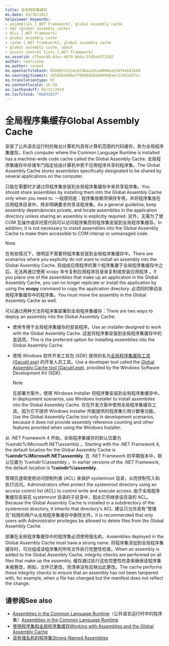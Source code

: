 ```yaml
---
title: 全局程序集缓存
ms.date: 03/30/2017
helpviewer_keywords:
- assemblies [.NET Framework], global assembly cache
- GAC (global assembly cache)
- ACLs [.NET Framework]
- global assembly cache
- cache [.NET Framework], global assembly cache
- global assembly cache, about
- access control lists [.NET Framework]
ms.assetid: cf5eacd0-d3ec-4879-b6da-5fd5e4372202
author: rpetrusha
ms.author: ronpet
ms.openlocfilehash: 858d651523ac6196aa2dcad008ea53674eb01b04
ms.sourcegitcommit: 34593b4d0be779699d38a9949d6aec11561657ec
ms.translationtype: HT
ms.contentlocale: zh-CN
ms.lasthandoff: 06/11/2019
ms.locfileid: "66832837"
---
```

# <a name="global-assembly-cache"></a><span data-ttu-id="b29a9-102">全局程序集缓存</span><span class="sxs-lookup"><span data-stu-id="b29a9-102">Global Assembly Cache</span></span>
<span data-ttu-id="b29a9-103">安装了公共语言运行时的每台计算机均具有计算机范围的代码缓存，称为全局程序集缓存。</span><span class="sxs-lookup"><span data-stu-id="b29a9-103">Each computer where the Common Language Runtime is installed has a machine-wide code cache called the Global Assembly Cache.</span></span> <span data-ttu-id="b29a9-104">全局程序集缓存中存储专门指定给由计算机中若干应用程序共享的程序集。</span><span class="sxs-lookup"><span data-stu-id="b29a9-104">The Global Assembly Cache stores assemblies specifically designated to be shared by several applications on the computer.</span></span>  
  
 <span data-ttu-id="b29a9-105">只能在需要时才通过将程序集安装到全局程序集缓存中来共享程序集。</span><span class="sxs-lookup"><span data-stu-id="b29a9-105">You should share assemblies by installing them into the Global Assembly Cache only when you need to.</span></span> <span data-ttu-id="b29a9-106">一般原则是：程序集依赖项保持专用，并将程序集放在应用程序目录中，除非明确要求共享该程序集。</span><span class="sxs-lookup"><span data-stu-id="b29a9-106">As a general guideline, keep assembly dependencies private, and locate assemblies in the application directory unless sharing an assembly is explicitly required.</span></span> <span data-ttu-id="b29a9-107">另外，无需为了使 COM 互操作或非托管代码可以访问程序集而将程序集安装到全局程序集缓存。</span><span class="sxs-lookup"><span data-stu-id="b29a9-107">In addition, it is not necessary to install assemblies into the Global Assembly Cache to make them accessible to COM interop or unmanaged code.</span></span>  
  
> [!NOTE]
>  <span data-ttu-id="b29a9-108">在有些情况下，很明显不需要将程序集安装到全局程序集缓存中。</span><span class="sxs-lookup"><span data-stu-id="b29a9-108">There are scenarios where you explicitly do not want to install an assembly into the Global Assembly Cache.</span></span> <span data-ttu-id="b29a9-109">将组成应用程序的某个程序集置于全局程序集缓存中之后，无法再通过使用 xcopy 命令复制应用程序目录来复制或安装应用程序  。</span><span class="sxs-lookup"><span data-stu-id="b29a9-109">If you place one of the assemblies that make up an application in the Global Assembly Cache, you can no longer replicate or install the application by using the **xcopy** command to copy the application directory.</span></span> <span data-ttu-id="b29a9-110">必须同时移动全局程序集缓存中的程序集。</span><span class="sxs-lookup"><span data-stu-id="b29a9-110">You must move the assembly in the Global Assembly Cache as well.</span></span>  
  
 <span data-ttu-id="b29a9-111">可以通过两种方法将程序集部署到全局程序集缓存：</span><span class="sxs-lookup"><span data-stu-id="b29a9-111">There are two ways to deploy an assembly into the Global Assembly Cache:</span></span>  
  
- <span data-ttu-id="b29a9-112">使用专用于全局程序集缓存的安装程序。</span><span class="sxs-lookup"><span data-stu-id="b29a9-112">Use an installer designed to work with the Global Assembly Cache.</span></span> <span data-ttu-id="b29a9-113">这是将程序集安装到全局程序集缓存中的首选项。</span><span class="sxs-lookup"><span data-stu-id="b29a9-113">This is the preferred option for installing assemblies into the Global Assembly Cache.</span></span>  
  
- <span data-ttu-id="b29a9-114">使用 Windows 软件开发工具包 (SDK) 提供的名为[全局程序集缓存工具 (Gacutil.exe)](../../../docs/framework/tools/gacutil-exe-gac-tool.md) 的开发人员工具。</span><span class="sxs-lookup"><span data-stu-id="b29a9-114">Use a developer tool called the [Global Assembly Cache tool (Gacutil.exe)](../../../docs/framework/tools/gacutil-exe-gac-tool.md), provided by the Windows Software Development Kit (SDK).</span></span>  
  
    > [!NOTE]
    >  <span data-ttu-id="b29a9-115">在部署方案中，使用 Windows Installer 将程序集安装到全局程序集缓存中。</span><span class="sxs-lookup"><span data-stu-id="b29a9-115">In deployment scenarios, use Windows Installer to install assemblies into the Global Assembly Cache.</span></span> <span data-ttu-id="b29a9-116">仅在开发方案中使用全局程序集缓存工具，因为它不提供 Windows Installer 所能提供的程序集引用计数等功能。</span><span class="sxs-lookup"><span data-stu-id="b29a9-116">Use the Global Assembly Cache tool only in development scenarios, because it does not provide assembly reference counting and other features provided when using the Windows Installer.</span></span>  
  
 <span data-ttu-id="b29a9-117">从 .NET Framework 4 开始，全局程序集缓存的默认位置为 %windir%\Microsoft.NET\assembly  。</span><span class="sxs-lookup"><span data-stu-id="b29a9-117">Starting with the .NET Framework 4, the default location for the Global Assembly Cache is **%windir%\Microsoft.NET\assembly**.</span></span> <span data-ttu-id="b29a9-118">在 .NET Framework 的早期版本中，默认位置为 %windir%\assembly  。</span><span class="sxs-lookup"><span data-stu-id="b29a9-118">In earlier versions of the .NET Framework, the default location is **%windir%\assembly**.</span></span>  
  
 <span data-ttu-id="b29a9-119">管理员通常使用访问控制列表 (ACL) 来保护 systemroot 目录，从而控制写入和执行访问。</span><span class="sxs-lookup"><span data-stu-id="b29a9-119">Administrators often protect the systemroot directory using an access control list (ACL) to control write and execute access.</span></span> <span data-ttu-id="b29a9-120">由于全局程序集缓存安装在 systemroot 目录的子目录中，因此它将继承该目录的 ACL。</span><span class="sxs-lookup"><span data-stu-id="b29a9-120">Because the Global Assembly Cache is installed in a subdirectory of the systemroot directory, it inherits that directory's ACL.</span></span> <span data-ttu-id="b29a9-121">建议只允许具有“管理员”权限的用户从全局程序集缓存中删除文件。</span><span class="sxs-lookup"><span data-stu-id="b29a9-121">It is recommended that only users with Administrator privileges be allowed to delete files from the Global Assembly Cache.</span></span>  
  
 <span data-ttu-id="b29a9-122">部署在全局程序集缓存中的程序集必须使用强名称。</span><span class="sxs-lookup"><span data-stu-id="b29a9-122">Assemblies deployed in the Global Assembly Cache must have a strong name.</span></span> <span data-ttu-id="b29a9-123">将程序集添加到全局程序集缓存时，可对组成该程序集的所有文件执行完整性检查。</span><span class="sxs-lookup"><span data-stu-id="b29a9-123">When an assembly is added to the Global Assembly Cache, integrity checks are performed on all files that make up the assembly.</span></span> <span data-ttu-id="b29a9-124">缓存通过执行这些完整性检查来确保该程序集未被篡改，例如，文件已更改，但清单没有反映出此更改。</span><span class="sxs-lookup"><span data-stu-id="b29a9-124">The cache performs these integrity checks to ensure that an assembly has not been tampered with, for example, when a file has changed but the manifest does not reflect the change.</span></span>  
  
## <a name="see-also"></a><span data-ttu-id="b29a9-125">请参阅</span><span class="sxs-lookup"><span data-stu-id="b29a9-125">See also</span></span>

- <span data-ttu-id="b29a9-126">[Assemblies in the Common Language Runtime](../../../docs/framework/app-domains/assemblies-in-the-common-language-runtime.md)（公共语言运行时中的程序集）</span><span class="sxs-lookup"><span data-stu-id="b29a9-126">[Assemblies in the Common Language Runtime](../../../docs/framework/app-domains/assemblies-in-the-common-language-runtime.md)</span></span>
- [<span data-ttu-id="b29a9-127">使用程序集和全局程序集缓存</span><span class="sxs-lookup"><span data-stu-id="b29a9-127">Working with Assemblies and the Global Assembly Cache</span></span>](../../../docs/framework/app-domains/working-with-assemblies-and-the-gac.md)
- [<span data-ttu-id="b29a9-128">具有强名称的程序集</span><span class="sxs-lookup"><span data-stu-id="b29a9-128">Strong-Named Assemblies</span></span>](../../../docs/framework/app-domains/strong-named-assemblies.md)
